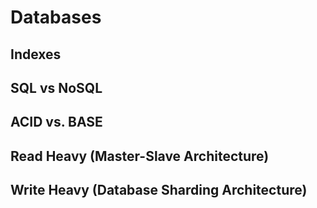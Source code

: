 # Databases

## Indexes

## SQL vs NoSQL

## ACID vs. BASE

## Read Heavy (Master-Slave Architecture)

## Write Heavy (Database Sharding Architecture)
